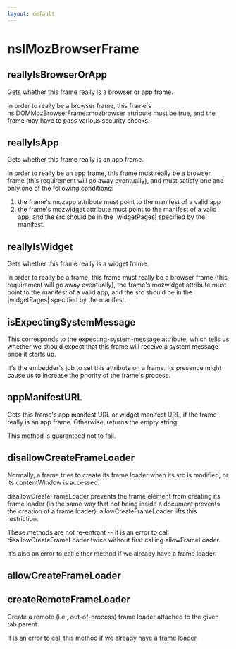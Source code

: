 ```yaml
---
layout: default
---
```


# nsIMozBrowserFrame #

## reallyIsBrowserOrApp ##

Gets whether this frame really is a browser or app frame.

In order to really be a browser frame, this frame's
nsIDOMMozBrowserFrame::mozbrowser attribute must be true, and the frame
may have to pass various security checks.


## reallyIsApp ##

Gets whether this frame really is an app frame.

In order to really be an app frame, this frame must really be a browser
frame (this requirement will go away eventually), and must satisfy one
and only one of the following conditions:
1. the frame's mozapp attribute must point to the manifest of a valid app
2. the frame's mozwidget attribute must point to the manifest of a valid
app, and the src should be in the |widgetPages| specified by the manifest.


## reallyIsWidget ##

Gets whether this frame really is a widget frame.

In order to really be a frame, this frame must really be a browser
frame (this requirement will go away eventually), the frame's mozwidget
attribute must point to the manifest of a valid app, and the src should
be in the |widgetPages| specified by the manifest.


## isExpectingSystemMessage ##

This corresponds to the expecting-system-message attribute, which tells us
whether we should expect that this frame will receive a system message once
it starts up.

It's the embedder's job to set this attribute on a frame.  Its presence
might cause us to increase the priority of the frame's process.


## appManifestURL ##

Gets this frame's app manifest URL or widget manifest URL, if the frame
really is an app frame.
Otherwise, returns the empty string.

This method is guaranteed not to fail.


## disallowCreateFrameLoader ##

Normally, a frame tries to create its frame loader when its src is
modified, or its contentWindow is accessed.

disallowCreateFrameLoader prevents the frame element from creating its
frame loader (in the same way that not being inside a document prevents the
creation of a frame loader).  allowCreateFrameLoader lifts this restriction.

These methods are not re-entrant -- it is an error to call
disallowCreateFrameLoader twice without first calling allowFrameLoader.

It's also an error to call either method if we already have a frame loader.


## allowCreateFrameLoader ##

## createRemoteFrameLoader ##

Create a remote (i.e., out-of-process) frame loader attached to the given
tab parent.

It is an error to call this method if we already have a frame loader.

